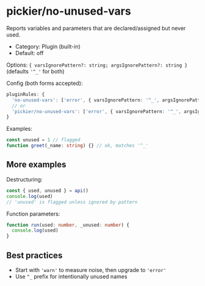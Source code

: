 # pickier/no-unused-vars

Reports variables and parameters that are declared/assigned but never used.

- Category: Plugin (built-in)
- Default: off

Options: `{ varsIgnorePattern?: string; argsIgnorePattern?: string }` (defaults `'^_'` for both)

Config (both forms accepted):

```ts
pluginRules: {
  'no-unused-vars': ['error', { varsIgnorePattern: '^_', argsIgnorePattern: '^_' }],
  // or
  'pickier/no-unused-vars': ['error', { varsIgnorePattern: '^_', argsIgnorePattern: '^_' }],
}
```

Examples:

```ts
const unused = 1 // flagged
function greet(_name: string) {} // ok, matches '^_'
```

## More examples

Destructuring:

```ts
const { used, unused } = api()
console.log(used)
// 'unused' is flagged unless ignored by pattern
```

Function parameters:

```ts
function run(used: number, _unused: number) {
  console.log(used)
}
```

## Best practices

- Start with `'warn'` to measure noise, then upgrade to `'error'`
- Use `^_` prefix for intentionally unused names
